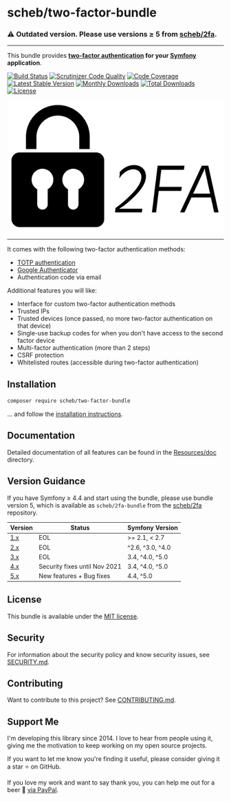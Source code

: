 scheb/two-factor-bundle
=======================

### ⚠ Outdated version. Please use versions ≥ 5 from [scheb/2fa](https://github.com/scheb/2fa).

---

This bundle provides **[two-factor authentication](https://en.wikipedia.org/wiki/Multi-factor_authentication) for your
[Symfony](https://symfony.com/) application**.

[![Build Status](https://github.com/scheb/two-factor-bundle/workflows/CI/badge.svg?branch=4.x)](https://github.com/scheb/two-factor-bundle/actions?query=workflow%3ACI+branch%3A4.x)
[![Scrutinizer Code Quality](https://scrutinizer-ci.com/g/scheb/two-factor-bundle/badges/quality-score.png?b=4.x)](https://scrutinizer-ci.com/g/scheb/two-factor-bundle/?branch=4.x)
[![Code Coverage](https://scrutinizer-ci.com/g/scheb/two-factor-bundle/badges/coverage.png?b=4.x)](https://scrutinizer-ci.com/g/scheb/two-factor-bundle/?branch=4.x)
[![Latest Stable Version](https://img.shields.io/packagist/v/scheb/two-factor-bundle)](https://packagist.org/packages/scheb/two-factor-bundle)
[![Monthly Downloads](https://img.shields.io/packagist/dm/scheb/two-factor-bundle)](https://packagist.org/packages/scheb/two-factor-bundle/stats)
[![Total Downloads](https://img.shields.io/packagist/dt/scheb/two-factor-bundle)](https://packagist.org/packages/scheb/two-factor-bundle/stats)
[![License](https://poser.pugx.org/scheb/two-factor-bundle/license.svg)](https://packagist.org/packages/scheb/two-factor-bundle)

<p align="center"><img alt="Logo" src="Resources/doc/2fa-logo.svg" /></p>

---

It comes with the following two-factor authentication methods:

- [TOTP authentication](https://en.wikipedia.org/wiki/Time-based_One-time_Password_algorithm)
- [Google Authenticator](https://en.wikipedia.org/wiki/Google_Authenticator)
- Authentication code via email

Additional features you will like:

- Interface for custom two-factor authentication methods
- Trusted IPs
- Trusted devices (once passed, no more two-factor authentication on that device)
- Single-use backup codes for when you don't have access to the second factor device
- Multi-factor authentication (more than 2 steps)
- CSRF protection
- Whitelisted routes (accessible during two-factor authentication)

Installation
-------------

```bash
composer require scheb/two-factor-bundle
```

... and follow the [installation instructions](Resources/doc/installation.md).

Documentation
-------------
Detailed documentation of all features can be found in the [Resources/doc](Resources/doc/index.md) directory.

Version Guidance
----------------

If you have Symfony ≥ 4.4 and start using the bundle, please use bundle version 5, which is available as
`scheb/2fa-bundle` from the [scheb/2fa](https://github.com/scheb/2fa) repository.

| Version        | Status                        | Symfony Version  |
|----------------|-------------------------------|------------------|
| [1.x][v1-repo] | EOL                           | >= 2.1, < 2.7    |
| [2.x][v2-repo] | EOL                           | ^2.6, ^3.0, ^4.0 |
| [3.x][v3-repo] | EOL                           | 3.4, ^4.0, ^5.0  |
| [4.x][v4-repo] | Security fixes until Nov 2021 | 3.4, ^4.0, ^5.0  |
| [5.x][v5-repo] | New features + Bug fixes      | 4.4, ^5.0        |

[v1-repo]: https://github.com/scheb/two-factor-bundle/tree/1.x
[v2-repo]: https://github.com/scheb/two-factor-bundle/tree/2.x
[v3-repo]: https://github.com/scheb/two-factor-bundle/tree/3.x
[v4-repo]: https://github.com/scheb/two-factor-bundle/tree/4.x
[v5-repo]: https://github.com/scheb/2fa/tree/5.x

License
-------
This bundle is available under the [MIT license](LICENSE).

Security
--------
For information about the security policy and know security issues, see [SECURITY.md](SECURITY.md).

Contributing
------------
Want to contribute to this project? See [CONTRIBUTING.md](CONTRIBUTING.md).

Support Me
----------
I'm developing this library since 2014. I love to hear from people using it, giving me the motivation to keep working
on my open source projects.

If you want to let me know you're finding it useful, please consider giving it a star ⭐ on GitHub.

If you love my work and want to say thank you, you can help me out for a beer 🍻️
[via PayPal](https://paypal.me/ChristianScheb).
